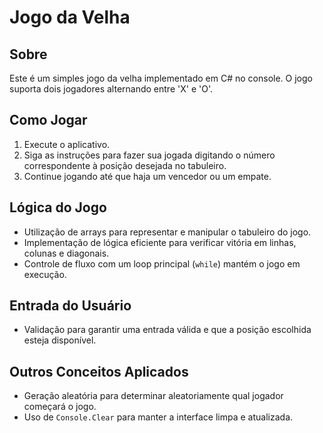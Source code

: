 # Jogo da Velha

## Sobre
Este é um simples jogo da velha implementado em C# no console. O jogo suporta dois jogadores alternando entre 'X' e 'O'.

## Como Jogar
1. Execute o aplicativo.
2. Siga as instruções para fazer sua jogada digitando o número correspondente à posição desejada no tabuleiro.
3. Continue jogando até que haja um vencedor ou um empate.


## Lógica do Jogo
- Utilização de arrays para representar e manipular o tabuleiro do jogo.
- Implementação de lógica eficiente para verificar vitória em linhas, colunas e diagonais.
- Controle de fluxo com um loop principal (`while`) mantém o jogo em execução.

## Entrada do Usuário
- Validação para garantir uma entrada válida e que a posição escolhida esteja disponível.

## Outros Conceitos Aplicados
- Geração aleatória para determinar aleatoriamente qual jogador começará o jogo.
- Uso de `Console.Clear` para manter a interface limpa e atualizada.
